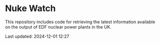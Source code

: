 # Nuke Watch

This repository includes code for retrieving the latest information available on the output of EDF nuclear power plants in the UK.

Last updated: 2024-12-01 12:27